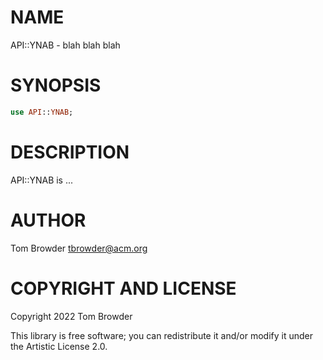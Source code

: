 NAME
====

API::YNAB - blah blah blah

SYNOPSIS
========

```raku
use API::YNAB;
```

DESCRIPTION
===========

API::YNAB is ...

AUTHOR
======

Tom Browder <tbrowder@acm.org>

COPYRIGHT AND LICENSE
=====================

Copyright 2022 Tom Browder

This library is free software; you can redistribute it and/or modify it under the Artistic License 2.0.

